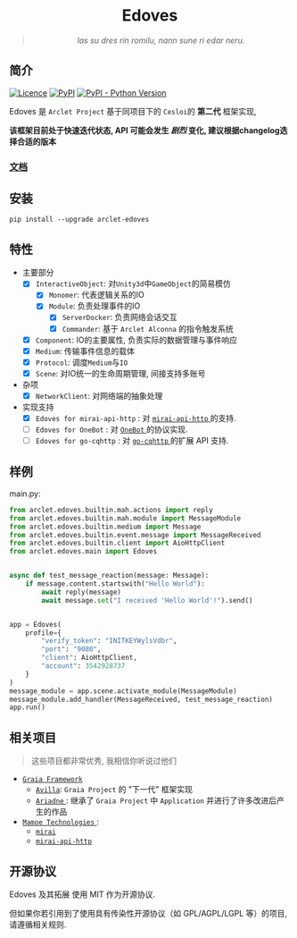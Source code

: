<div align="center"> 
  
# Edoves

  > _las su dres rin romilu, nann sune ri edar neru._
  
</div>

## 简介
[![Licence](https://img.shields.io/github/license/ArcletProject/Edoves)](https://github.com/ArcletProject/Edoves/blob/main/LICENSE)
[![PyPI](https://img.shields.io/pypi/v/arclet-edoves)](https://pypi.org/project/arclet-edoves)
[![PyPI - Python Version](https://img.shields.io/pypi/pyversions/arclet-edoves)](https://www.python.org/)

Edoves 是 `Arclet Project` 基于同项目下的 `Cesloi`的 **第二代** 框架实现, 

**该框架目前处于快速迭代状态, API 可能会发生 _剧烈_ 变化, 建议根据changelog选择合适的版本**

### [文档](https://arcletproject.github.io/docs/edoves/tutorial)

## 安装
```
pip install --upgrade arclet-edoves
```

## 特性
+ 主要部分
    - [x] `InteractiveObject`: 对`Unity3d`中`GameObject`的简易模仿
        - [x] `Monomer`: 代表逻辑关系的IO
        - [x] `Module`: 负责处理事件的IO
            - [x] `ServerDocker`: 负责网络会话交互
            - [x] `Commander`: 基于 `Arclet Alconna` 的指令触发系统
    - [x] `Component`: IO的主要属性, 负责实际的数据管理与事件响应
    - [x] `Medium`: 传输事件信息的载体
    - [x] `Protocol`: 调度`Medium`与`IO`
    - [x] `Scene`: 对IO统一的生命周期管理, 间接支持多账号
+ 杂项
    - [x] `NetworkClient`: 对网络端的抽象处理

+ 实现支持
    - [x] `Edoves for mirai-api-http` : 对 [ `mirai-api-http` ](https://github.com/project-mirai/mirai-api-http) 的支持.
    - [ ] `Edoves for OneBot` : 对  [ `OneBot` ](https://github.com/botuniverse/onebot) 的协议实现.
    - [ ] `Edoves for go-cqhttp` : 对 [ `go-cqhttp` ](https://github.com/Mrs4s/go-cqhttp) 的扩展 API 支持.

## 样例

main.py:
```python
from arclet.edoves.builtin.mah.actions import reply
from arclet.edoves.builtin.mah.module import MessageModule
from arclet.edoves.builtin.medium import Message
from arclet.edoves.builtin.event.message import MessageReceived
from arclet.edoves.builtin.client import AioHttpClient
from arclet.edoves.main import Edoves


async def test_message_reaction(message: Message):
    if message.content.startswith("Hello World"):
        await reply(message)
        await message.set("I received 'Hello World'!").send()


app = Edoves(
    profile={
        "verify_token": "INITKEYWylsVdbr",
        "port": "9080",
        "client": AioHttpClient,
        "account": 3542928737
    }
)
message_module = app.scene.activate_module(MessageModule)
message_module.add_handler(MessageReceived, test_message_reaction)
app.run()
```

## 相关项目

> 这些项目都非常优秀, 我相信你听说过他们

+ [`Graia Framework`](https://github.com/GraiaProject)
  - [`Avilla`](https://github.com/GraiaProject/Avilla): `Graia Project` 的 "下一代" 框架实现
  - [ `Ariadne` ](https://github.com/GraiaProject/Ariadne): 继承了 `Graia Project` 中 `Application` 并进行了许多改进后产生的作品
+ [ `Mamoe Technologies` ](https://github.com/mamoe):
    - [ `mirai` ](https://github.com/mamoe/mirai)
    - [ `mirai-api-http` ](https://github.com/project-mirai/mirai-api-http)

## 开源协议

Edoves 及其拓展 使用 MIT 作为开源协议.

但如果你若引用到了使用具有传染性开源协议（如 GPL/AGPL/LGPL 等）的项目, 请遵循相关规则.
